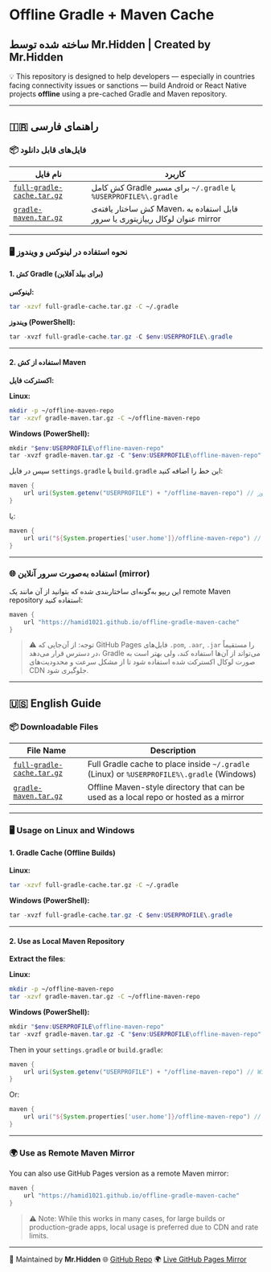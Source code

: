 
# Offline Gradle + Maven Cache  
## ساخته شده توسط Mr.Hidden | Created by Mr.Hidden

💡 This repository is designed to help developers — especially in countries facing connectivity issues or sanctions — build Android or React Native projects **offline** using a pre-cached Gradle and Maven repository.

---

## 🇮🇷 راهنمای فارسی

### 📦 فایل‌های قابل دانلود
| نام فایل | کاربرد |
|----------|--------|
| [`full-gradle-cache.tar.gz`](https://github.com/Hamid1021/offline-gradle-maven-cache/releases/download/gradle-maven/full-gradle-cache.tar.gz) | کش کامل Gradle برای مسیر `~/.gradle` یا `%USERPROFILE%\.gradle` |
| [`gradle-maven.tar.gz`](https://github.com/Hamid1021/offline-gradle-maven-cache/releases/download/gradle-maven/gradle-maven.tar.gz) | کش ساختار یافته‌ی Maven، قابل استفاده به عنوان لوکال ریپازیتوری یا سرور mirror |

---

### 🖥 نحوه استفاده در لینوکس و ویندوز

#### 1. کش Gradle (برای بیلد آفلاین)
**لینوکس:**
```bash
tar -xzvf full-gradle-cache.tar.gz -C ~/.gradle
````

**ویندوز (PowerShell):**

```powershell
tar -xvzf full-gradle-cache.tar.gz -C $env:USERPROFILE\.gradle
```

---

#### 2. استفاده از کش Maven

**اکسترکت فایل:**

**Linux:**

```bash
mkdir -p ~/offline-maven-repo
tar -xzvf gradle-maven.tar.gz -C ~/offline-maven-repo
```

**Windows (PowerShell):**

```powershell
mkdir "$env:USERPROFILE\offline-maven-repo"
tar -xvzf gradle-maven.tar.gz -C "$env:USERPROFILE\offline-maven-repo"
```

سپس در فایل `settings.gradle` یا `build.gradle` این خط را اضافه کنید:

```groovy
maven {
    url uri(System.getenv("USERPROFILE") + "/offline-maven-repo") // ویندوز
}
```

یا:

```groovy
maven {
    url uri("${System.properties['user.home']}/offline-maven-repo") // لینوکس/مک
}
```

---

### 🌐 استفاده به‌صورت سرور آنلاین (mirror)

این ریپو به‌گونه‌ای ساختاربندی شده که بتوانید از آن مانند یک remote Maven repository استفاده کنید:

```groovy
maven {
    url "https://hamid1021.github.io/offline-gradle-maven-cache"
}
```

> ⚠️ توجه: از آن‌جایی که GitHub Pages فایل‌های `.pom`, `.aar`, `.jar` را مستقیماً در دسترس قرار می‌دهد، Gradle می‌تواند از آن‌ها استفاده کند، ولی بهتر است به صورت لوکال اکسترکت شده استفاده شود تا از مشکل سرعت و محدودیت‌های CDN جلوگیری شود.

---

## 🇺🇸 English Guide

### 📦 Downloadable Files

| File Name                                                                                                                                     | Description                                                                                |
| --------------------------------------------------------------------------------------------------------------------------------------------- | ------------------------------------------------------------------------------------------ |
| [`full-gradle-cache.tar.gz`](https://github.com/Hamid1021/offline-gradle-maven-cache/releases/download/gradle-maven/full-gradle-cache.tar.gz) | Full Gradle cache to place inside `~/.gradle` (Linux) or `%USERPROFILE%\.gradle` (Windows) |
| [`gradle-maven.tar.gz`](https://github.com/Hamid1021/offline-gradle-maven-cache/releases/download/gradle-maven/gradle-maven.tar.gz)           | Offline Maven-style directory that can be used as a local repo or hosted as a mirror       |

---

### 🖥 Usage on Linux and Windows

#### 1. Gradle Cache (Offline Builds)

**Linux:**

```bash
tar -xzvf full-gradle-cache.tar.gz -C ~/.gradle
```

**Windows (PowerShell):**

```powershell
tar -xvzf full-gradle-cache.tar.gz -C $env:USERPROFILE\.gradle
```

---

#### 2. Use as Local Maven Repository

**Extract the files**:

**Linux:**

```bash
mkdir -p ~/offline-maven-repo
tar -xzvf gradle-maven.tar.gz -C ~/offline-maven-repo
```

**Windows (PowerShell):**

```powershell
mkdir "$env:USERPROFILE\offline-maven-repo"
tar -xvzf gradle-maven.tar.gz -C "$env:USERPROFILE\offline-maven-repo"
```

Then in your `settings.gradle` or `build.gradle`:

```groovy
maven {
    url uri(System.getenv("USERPROFILE") + "/offline-maven-repo") // Windows
}
```

Or:

```groovy
maven {
    url uri("${System.properties['user.home']}/offline-maven-repo") // Linux/macOS
}
```

---

### 🌍 Use as Remote Maven Mirror

You can also use GitHub Pages version as a remote Maven mirror:

```groovy
maven {
    url "https://hamid1021.github.io/offline-gradle-maven-cache"
}
```

> ⚠️ Note: While this works in many cases, for large builds or production-grade apps, local usage is preferred due to CDN and rate limits.

---

🔧 Maintained by **Mr.Hidden**
🌐 [GitHub Repo](https://github.com/Hamid1021/offline-gradle-maven-cache)
🌍 [Live GitHub Pages Mirror](https://hamid1021.github.io/offline-gradle-maven-cache/)
